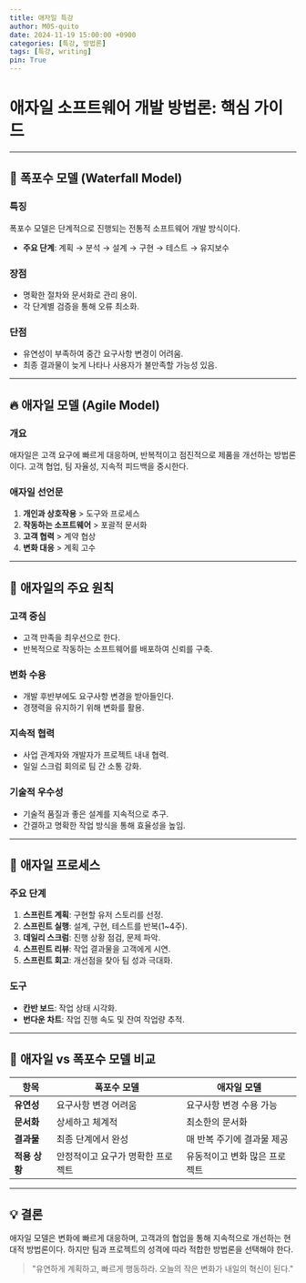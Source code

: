 ```yaml
---
title: 애자일 특강
author: M0S-quito
date: 2024-11-19 15:00:00 +0900
categories: [특강, 방법론]
tags: [특강, writing]
pin: True
---
```

# 애자일 소프트웨어 개발 방법론: 핵심 가이드

---

## 🚀 폭포수 모델 (Waterfall Model)

### 특징
폭포수 모델은 단계적으로 진행되는 전통적 소프트웨어 개발 방식이다.
- **주요 단계**: 계획 → 분석 → 설계 → 구현 → 테스트 → 유지보수

### 장점
- 명확한 절차와 문서화로 관리 용이.
- 각 단계별 검증을 통해 오류 최소화.

### 단점
- 유연성이 부족하여 중간 요구사항 변경이 어려움.
- 최종 결과물이 늦게 나타나 사용자가 불만족할 가능성 있음.

---

## 🔥 애자일 모델 (Agile Model)

### 개요
애자일은 고객 요구에 빠르게 대응하며, 반복적이고 점진적으로 제품을 개선하는 방법론이다. 고객 협업, 팀 자율성, 지속적 피드백을 중시한다.

### 애자일 선언문
1. **개인과 상호작용** > 도구와 프로세스
2. **작동하는 소프트웨어** > 포괄적 문서화
3. **고객 협력** > 계약 협상
4. **변화 대응** > 계획 고수

---

## 🌟 애자일의 주요 원칙

### 고객 중심
- 고객 만족을 최우선으로 한다.
- 반복적으로 작동하는 소프트웨어를 배포하여 신뢰를 구축.

### 변화 수용
- 개발 후반부에도 요구사항 변경을 받아들인다.
- 경쟁력을 유지하기 위해 변화를 활용.

### 지속적 협력
- 사업 관계자와 개발자가 프로젝트 내내 협력.
- 일일 스크럼 회의로 팀 간 소통 강화.

### 기술적 우수성
- 기술적 품질과 좋은 설계를 지속적으로 추구.
- 간결하고 명확한 작업 방식을 통해 효율성을 높임.

---

## 🎯 애자일 프로세스

### 주요 단계
1. **스프린트 계획**: 구현할 유저 스토리를 선정.
2. **스프린트 실행**: 설계, 구현, 테스트를 반복(1~4주).
3. **데일리 스크럼**: 진행 상황 점검, 문제 파악.
4. **스프린트 리뷰**: 작업 결과물을 고객에게 시연.
5. **스프린트 회고**: 개선점을 찾아 팀 성과 극대화.

### 도구
- **칸반 보드**: 작업 상태 시각화.
- **번다운 차트**: 작업 진행 속도 및 잔여 작업량 추적.

---

## 🤔 애자일 vs 폭포수 모델 비교

| 항목              | 폭포수 모델                      | 애자일 모델               |
|-------------------|----------------------------------|--------------------------|
| **유연성**        | 요구사항 변경 어려움              | 요구사항 변경 수용 가능    |
| **문서화**        | 상세하고 체계적                  | 최소한의 문서화            |
| **결과물**        | 최종 단계에서 완성               | 매 반복 주기에 결과물 제공  |
| **적용 상황**     | 안정적이고 요구가 명확한 프로젝트 | 유동적이고 변화 많은 프로젝트 |

---

## 💡 결론

애자일 모델은 변화에 빠르게 대응하며, 고객과의 협업을 통해 지속적으로 개선하는 현대적 방법론이다. 하지만 팀과 프로젝트의 성격에 따라 적합한 방법론을 선택해야 한다.

> "유연하게 계획하고, 빠르게 행동하라. 오늘의 작은 변화가 내일의 혁신이 된다."
